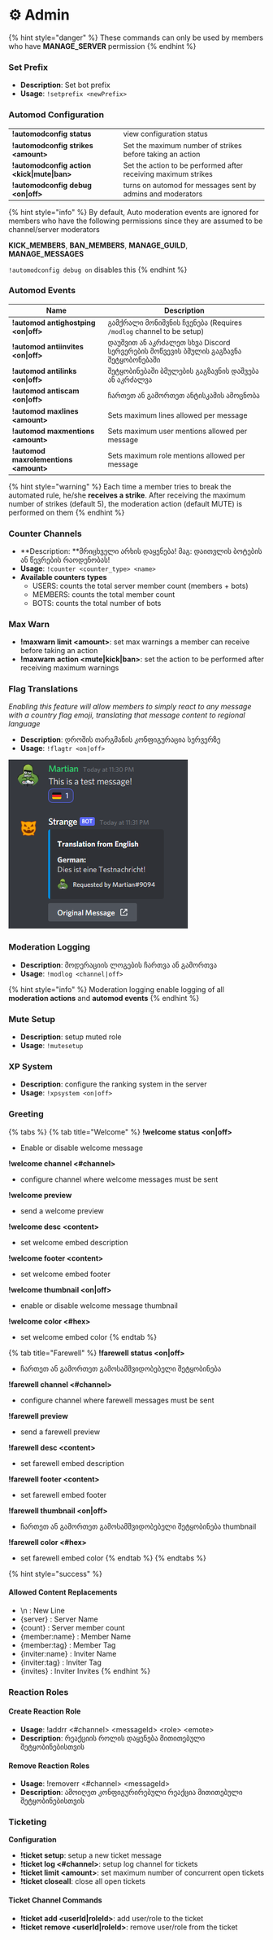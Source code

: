 # ⚙ Admin

{% hint style="danger" %}
These commands can only be used by members who have **MANAGE\_SERVER** permission
{% endhint %}

### Set Prefix

* **Description**: Set bot prefix
* **Usage**: `!setprefix <newPrefix>`

### Automod Configuration

|                                              |                                                                |
| -------------------------------------------- | -------------------------------------------------------------- |
| **!automodconfig status**                    | view configuration status                                      |
| **!automodconfig strikes \<amount>**         | Set the maximum number of strikes before taking an action      |
| **!automodconfig action \<kick\|mute\|ban>** | Set the action to be performed after receiving maximum strikes |
| **!automodconfig debug \<on\|off>**          | turns on automod for messages sent by admins and moderators    |

{% hint style="info" %}
By default, Auto moderation events are ignored for members who have the following permissions since they are assumed to be channel/server moderators

**KICK\_MEMBERS**, **BAN\_MEMBERS**, **MANAGE\_GUILD**, **MANAGE\_MESSAGES**

`!automodconfig debug on` disables this
{% endhint %}

### Automod Events

| Name                                   | Description                                                                 |
| -------------------------------------- | --------------------------------------------------------------------------- |
| **!automod antighostping \<on\|off>**  |გამქრალი მონიშვნის ჩვენება (Requires `/modlog` channel to be setup) |
| **!automod antiinvites \<on\|off>**    | დაუშვით ან აკრძალეთ სხვა Discord სერვერების მოწვევის ბმულის გაგზავნა შეტყობონებაში                        |
| **!automod antilinks \<on\|off>**      | შეტყობინებაში ბმულების გაგზავნის დაშვება ან აკრძალვა                                  |
| **!automod antiscam \<on\|off>**       | ჩართეთ ან გამორთეთ ანტისკამის ამოცნობა                                        |
| **!automod maxlines \<amount>**        | Sets maximum lines allowed per message                                      |
| **!automod maxmentions \<amount>**     | Sets maximum user mentions allowed per message                              |
| **!automod maxrolementions \<amount>** | Sets maximum role mentions allowed per message                              |

{% hint style="warning" %}
Each time a member tries to break the automated rule, he/she **receives a strike**. After receiving the maximum number of strikes (default 5), the moderation action (default MUTE) is performed on them
{% endhint %}

### Counter Channels

* **Description: **მრიცხველი არხის დაყენება! მაგ: დაითვლის ბოტების ან წევრების რაოდენობას!
* **Usage**: `!counter <counter_type> <name>`
* **Available counters** **types**
  * USERS: counts the total server member count (members + bots)
  * MEMBERS: counts the total member count
  * BOTS: counts the total number of bots

### Max Warn

* **!maxwarn limit \<amount>**: set max warnings a member can receive before taking an action
* **!maxwarn action \<mute|kick|ban>**: set the action to be performed after receiving maximum warnings

### Flag Translations

_Enabling this feature will allow members to simply react to any message with a country flag emoji, translating that message content to regional language_

* **Description**: დროშის თარგმანის კონფიგურაცია სერვერზე
* **Usage**: `!flagtr <on|off>`

![](../.gitbook/assets/image.png)

### Moderation Logging

* **Description**: მოდერაციის ლოგების ჩართვა ან გამორთვა
* **Usage**: `!modlog <channel|off>`

{% hint style="info" %}
Moderation logging enable logging of all **moderation actions** and **automod events**
{% endhint %}

### Mute Setup

* **Description**: setup muted role
* **Usage**: `!mutesetup`

### XP System

* **Description**: configure the ranking system in the server
* **Usage**: `!xpsystem <on|off>`

### Greeting

{% tabs %}
{% tab title="Welcome" %}
**!welcome status \<on|off>**

* Enable or disable welcome message

**!welcome channel <#channel>**

* configure channel where welcome messages must be sent

**!welcome preview**

* send a welcome preview

**!welcome desc \<content>**

* set welcome embed description

**!welcome footer \<content>**

* set welcome embed footer

**!welcome thumbnail \<on|off>**

* enable or disable welcome message thumbnail

**!welcome color <#hex>**

* set welcome embed color
{% endtab %}

{% tab title="Farewell" %}
**!farewell status \<on|off>**

* ჩართეთ ან გამორთეთ გამოსამშვიდობებელი შეტყობინება

**!farewell channel <#channel>**

* configure channel where farewell messages must be sent

**!farewell preview**

* send a farewell preview

**!farewell desc \<content>**

* set farewell embed description

**!farewell footer \<content>**

* set farewell embed footer

**!farewell thumbnail \<on|off>**

* ჩართეთ ან გამორთეთ გამოსამშვიდობებელი შეტყობინება thumbnail

**!farewell color <#hex>**

* set farewell embed color
{% endtab %}
{% endtabs %}

{% hint style="success" %}
#### Allowed Content Replacements

* \n : New Line&#x20;
* {server} : Server Name&#x20;
* {count} : Server member count&#x20;
* {member:name} : Member Name&#x20;
* {member:tag} : Member Tag&#x20;
* {inviter:name} : Inviter Name&#x20;
* {inviter:tag} : Inviter Tag&#x20;
* {invites} : Inviter Invites
{% endhint %}

### Reaction Roles

#### Create Reaction Role

* **Usage**: !addrr <#channel> \<messageId> \<role> \<emote>
* **Description**: რეაქციის როლის დაყენება მითითებული შეტყობინებისთვის
#### Remove Reaction Roles

* **Usage**: !removerr <#channel> \<messageId>
* **Description**: ამოიღეთ კონფიგურირებული რეაქცია მითითებული შეტყობინებისთვის

### Ticketing

**Configuration**

* **!ticket setup**: setup a new ticket message
* **!ticket log <#channel>**: setup log channel for tickets
* **!ticket limit \<amount>**: set maximum number of concurrent open tickets
* **!ticket closeall**: close all open tickets

#### Ticket Channel Commands

* **!ticket add \<userId|roleId>**: add user/role to the ticket
* **!ticket remove \<userId|roleId>**: remove user/role from the ticket

